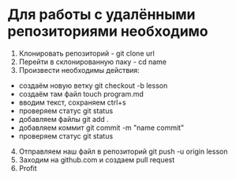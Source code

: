 # Для работы с удалёнными репозиториями необходимо
1. Клонировать репозиторий - git clone url
2. Перейти в склонированную паку - cd name
3. Произвести необходимы действия:
* создаём новую ветку git checkout -b lesson
* создаём там файл touch program.md
* вводим текст, сохраняем ctrl+s
* проверяем статус git status
* добавляем файлы git add .
* добавляем коммит git commit -m "name commit"
* проверяем статус git status
4. Отправляем наш файл в репозиторий git push -u origin lesson
5. Заходим на github.com и создаем pull request
6. Profit